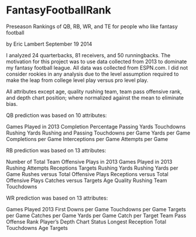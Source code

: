 FantasyFootballRank
===================

Preseason Rankings of QB, RB, WR, and TE for people who like fantasy football

by Eric Lambert
September 19 2014

I analyzed 24 quarterbacks, 81 receivers, and 50 runningbacks. The motivation for this project was to use data collected from 2013 to dominate my fantasy football league. All data was collected from ESPN.com. I did not consider rookies in any analysis due to the level assumption required to make the leap from college level play versus pro level play.

All attributes except age, quality rushing team, team pass offensive rank, and depth chart position; where normalized against the mean to eliminate bias.

QB prediction was based on 10 attributes:

Games Played in 2013
Completion Percentage
Passing Yards
Touchdowns
Rushing Yards
Rushing and Passing Touchdowns per Game
Yards per Game
Completions per Game
Interceptions per Game
Attempts per Game

RB prediction was based on 13 attributes:

Number of Total Team Offensive Plays in 2013
Games Played in 2013
Rushing Attempts
Receptions
Targets
Rushing Yards
Rushing Yards per Game
Rushes versus Total Offensive Plays
Receptions versus Total Offensive Plays
Catches versus Targets
Age
Quality Rushing Team
Touchdowns

WR prediction was based on 13 attributes:

Games Played 2013
First Downs per Game
Touchdowns per Game
Targets per Game
Catches per Game
Yards per Game
Catch per Target
Team Pass Offense Rank
Player’s Depth Chart Status
Longest Reception
Total Touchdowns
Age
Targets

